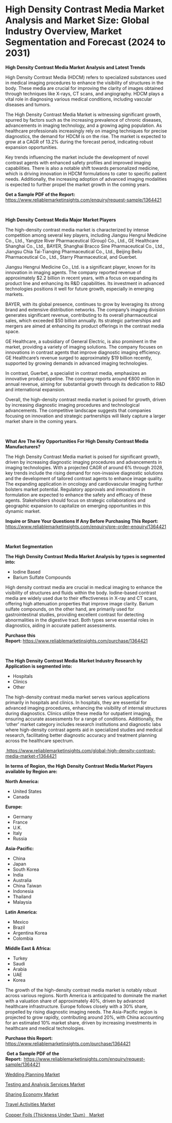 <p><h1>High Density Contrast Media Market Analysis and Market Size: Global Industry Overview, Market Segmentation and Forecast (2024 to 2031)</h1></p><p><strong>High Density Contrast Media Market Analysis and Latest Trends</strong></p>
<p><p>High Density Contrast Media (HDCM) refers to specialized substances used in medical imaging procedures to enhance the visibility of structures in the body. These media are crucial for improving the clarity of images obtained through techniques like X-rays, CT scans, and angiography. HDCM plays a vital role in diagnosing various medical conditions, including vascular diseases and tumors.</p><p>The High Density Contrast Media Market is witnessing significant growth, spurred by factors such as the increasing prevalence of chronic diseases, advancements in imaging technology, and a growing aging population. As healthcare professionals increasingly rely on imaging techniques for precise diagnostics, the demand for HDCM is on the rise. The market is expected to grow at a CAGR of 13.2% during the forecast period, indicating robust expansion opportunities.</p><p>Key trends influencing the market include the development of novel contrast agents with enhanced safety profiles and improved imaging capabilities. There is also a notable shift towards personalized medicine, which is driving innovation in HDCM formulations to cater to specific patient needs. Additionally, the increasing adoption of advanced imaging modalities is expected to further propel the market growth in the coming years.</p></p>
<p><strong>Get a Sample PDF of the Report:&nbsp;</strong> <a href="https://www.reliablemarketinsights.com/enquiry/request-sample/1364421?utm_campaign=1785&utm_medium=2&utm_source=Github&utm_content=ia&utm_term=21102024&utm_id=high-density-contrast-media">https://www.reliablemarketinsights.com/enquiry/request-sample/1364421</a></p>
<p>&nbsp;</p>
<p><strong>High Density Contrast Media Major Market Players</strong></p>
<p><p>The high-density contrast media market is characterized by intense competition among several key players, including Jiangsu Hengrui Medicine Co., Ltd., Yangtze River Pharmaceutical (Group) Co., Ltd., GE Healthcare Shanghai Co., Ltd., BAYER, Shanghai Bracco Sine Pharmaceutical Co., Ltd., Jiangsu Chia Tai-Tianqing Pharmaceutical Co., Ltd., Beijing Beilu Pharmaceutical Co., Ltd., Starry Pharmaceutical, and Guerbet. </p><p>Jiangsu Hengrui Medicine Co., Ltd. is a significant player, known for its innovation in imaging agents. The company reported revenue of approximately $2.2 billion in recent years, with a focus on expanding its product line and enhancing its R&D capabilities. Its investment in advanced technologies positions it well for future growth, especially in emerging markets.</p><p>BAYER, with its global presence, continues to grow by leveraging its strong brand and extensive distribution networks. The company’s imaging division generates significant revenue, contributing to its overall pharmaceutical sales, which exceeded $50 billion annually. Its strategic partnerships and mergers are aimed at enhancing its product offerings in the contrast media space.</p><p>GE Healthcare, a subsidiary of General Electric, is also prominent in the market, providing a variety of imaging solutions. The company focuses on innovations in contrast agents that improve diagnostic imaging efficiency. GE Healthcare’s revenue surged to approximately $19 billion recently, supported by growing demands in advanced imaging technologies.</p><p>In contrast, Guerbet, a specialist in contrast media, emphasizes an innovative product pipeline. The company reports around €800 million in annual revenue, aiming for substantial growth through its dedication to R&D and international expansion.</p><p>Overall, the high-density contrast media market is poised for growth, driven by increasing diagnostic imaging procedures and technological advancements. The competitive landscape suggests that companies focusing on innovation and strategic partnerships will likely capture a larger market share in the coming years.</p></p>
<p>&nbsp;</p>
<p><strong>What Are The Key Opportunities For High Density Contrast Media Manufacturers?</strong></p>
<p><p>The High Density Contrast Media market is poised for significant growth, driven by increasing diagnostic imaging procedures and advancements in imaging technologies. With a projected CAGR of around 6% through 2028, key trends include the rising demand for non-invasive diagnostic solutions and the development of tailored contrast agents to enhance image quality. The expanding application in oncology and cardiovascular imaging further bolsters market potential. Regulatory approvals and innovations in formulation are expected to enhance the safety and efficacy of these agents. Stakeholders should focus on strategic collaborations and geographic expansion to capitalize on emerging opportunities in this dynamic market.</p></p>
<p><strong>Inquire or Share Your Questions If Any Before Purchasing This Report:</strong> <a href="https://www.reliablemarketinsights.com/enquiry/pre-order-enquiry/1364421?utm_campaign=1785&utm_medium=2&utm_source=Github&utm_content=ia&utm_term=21102024&utm_id=high-density-contrast-media">https://www.reliablemarketinsights.com/enquiry/pre-order-enquiry/1364421</a></p>
<p>&nbsp;</p>
<p><strong>Market Segmentation</strong></p>
<p><strong>The High Density Contrast Media Market Analysis by types is segmented into:</strong></p>
<p><ul><li>Iodine Based</li><li>Barium Sulfate Compounds</li></ul></p>
<p><p>High density contrast media are crucial in medical imaging to enhance the visibility of structures and fluids within the body. Iodine-based contrast media are widely used due to their effectiveness in X-ray and CT scans, offering high attenuation properties that improve image clarity. Barium sulfate compounds, on the other hand, are primarily used for gastrointestinal studies, providing excellent contrast for detecting abnormalities in the digestive tract. Both types serve essential roles in diagnostics, aiding in accurate patient assessments.</p></p>
<p><strong>Purchase this Report:&nbsp;</strong><a href="https://www.reliablemarketinsights.com/purchase/1364421?utm_campaign=1785&utm_medium=2&utm_source=Github&utm_content=ia&utm_term=21102024&utm_id=high-density-contrast-media">https://www.reliablemarketinsights.com/purchase/1364421</a></p>
<p>&nbsp;</p>
<p><strong>The High Density Contrast Media Market Industry Research by Application is segmented into:</strong></p>
<p><ul><li>Hospitals</li><li>Clinics</li><li>Other</li></ul></p>
<p><p>The high-density contrast media market serves various applications primarily in hospitals and clinics. In hospitals, they are essential for advanced imaging procedures, enhancing the visibility of internal structures during diagnostics. Clinics utilize these media for outpatient imaging, ensuring accurate assessments for a range of conditions. Additionally, the 'other' market category includes research institutions and diagnostic labs where high-density contrast agents aid in specialized studies and medical research, facilitating better diagnostic accuracy and treatment planning across the healthcare spectrum.</p></p>
<p><a href="https://www.reliablemarketinsights.com/global-high-density-contrast-media-market-r1364421?utm_campaign=1785&utm_medium=2&utm_source=Github&utm_content=ia&utm_term=21102024&utm_id=high-density-contrast-media">&nbsp;https://www.reliablemarketinsights.com/global-high-density-contrast-media-market-r1364421</a></p>
<p><strong>In terms of Region, the High Density Contrast Media Market Players available by Region are:</strong></p>
<p>
    <p> <strong> North America: </strong>
        <ul>
            <li>United States</li>
            <li>Canada</li>
        </ul>
        </p> 
    <p> <strong> Europe: </strong>
        <ul>
            <li>Germany</li>
            <li>France</li>
            <li>U.K.</li>
            <li>Italy</li>
            <li>Russia</li>
        </ul>
        </p> 
    <p> <strong> Asia-Pacific: </strong>
        <ul>
            <li>China</li>
            <li>Japan</li>
            <li>South Korea</li>
            <li>India</li>
            <li>Australia</li>
            <li>China Taiwan</li>
            <li>Indonesia</li>
            <li>Thailand</li>
            <li>Malaysia</li>
        </ul>
        </p> 
    <p> <strong> Latin America: </strong>
        <ul>
            <li>Mexico</li>
            <li>Brazil</li>
            <li>Argentina Korea</li>
            <li>Colombia</li>
        </ul>
        </p> 
    <p> <strong> Middle East & Africa: </strong>
        <ul>
            <li>Turkey</li>
            <li>Saudi</li>
            <li>Arabia</li>
            <li>UAE</li>
            <li>Korea</li>
        </ul>
    </p>
    </p>
<p><p>The growth of the high-density contrast media market is notably robust across various regions. North America is anticipated to dominate the market with a valuation share of approximately 40%, driven by advanced healthcare infrastructure. Europe follows closely with a 30% share, propelled by rising diagnostic imaging needs. The Asia-Pacific region is projected to grow rapidly, contributing around 20%, with China accounting for an estimated 10% market share, driven by increasing investments in healthcare and medical technologies.</p></p>
<p><strong>Purchase this Report: </strong><a href="https://www.reliablemarketinsights.com/purchase/1364421?utm_campaign=1785&utm_medium=2&utm_source=Github&utm_content=ia&utm_term=21102024&utm_id=high-density-contrast-media">https://www.reliablemarketinsights.com/purchase/1364421</a></p>
<p>&nbsp;<strong>Get a Sample PDF of the Report:&nbsp;&nbsp;</strong><a href="https://www.reliablemarketinsights.com/enquiry/request-sample/1364421?utm_campaign=1785&utm_medium=2&utm_source=Github&utm_content=ia&utm_term=21102024&utm_id=high-density-contrast-media">https://www.reliablemarketinsights.com/enquiry/request-sample/1364421</a></p>
<p><strong></strong></p>
<p><p><a href="https://www.linkedin.com/pulse/emerging-wedding-planning-market-opportunities-analysis-investors-moruc?utm_campaign=1785&utm_medium=2&utm_source=Github&utm_content=ia&utm_term=21102024&utm_id=high-density-contrast-media">Wedding Planning Market</a></p><p><a href="https://www.linkedin.com/pulse/future-innovation-global-testing-analysis-services-market-growth-9zrqc?utm_campaign=1785&utm_medium=2&utm_source=Github&utm_content=ia&utm_term=21102024&utm_id=high-density-contrast-media">Testing and Analysis Services Market</a></p><p><a href="https://www.linkedin.com/pulse/sharing-economy-market-outlook-forecast-from-2024-2031-mrnzc?utm_campaign=1785&utm_medium=2&utm_source=Github&utm_content=ia&utm_term=21102024&utm_id=high-density-contrast-media">Sharing Economy Market</a></p><p><a href="https://www.linkedin.com/pulse/travel-activities-market-emerging-trends-future-prospects-period-lwl5c?utm_campaign=1785&utm_medium=2&utm_source=Github&utm_content=ia&utm_term=21102024&utm_id=high-density-contrast-media">Travel Activities Market</a></p><p><a href="https://github.com/elizabethdagraca/Market-Research-Report-List-5/blob/main/copper-foils-thickness-under-12mm-market.md?utm_campaign=1785&utm_medium=2&utm_source=Github&utm_content=ia&utm_term=21102024&utm_id=high-density-contrast-media">Copper Foils (Thickness Under 12μm） Market</a></p></p>